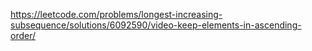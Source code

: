 https://leetcode.com/problems/longest-increasing-subsequence/solutions/6092590/video-keep-elements-in-ascending-order/

